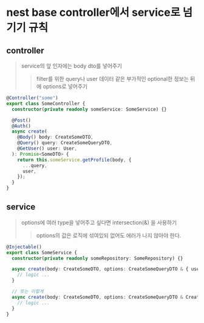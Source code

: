 # nest base controller에서 service로 넘기기 규칙

## controller

> service의 앞 인자에는 body dto를 넣어주기
>
> > filter를 위한 query나 user 데이터 같은 부가적인 optional한 정보는 뒤에 options로 넣어주기

```ts
@Controller("some")
export class SomeController {
  constructor(private readonly someService: SomeService) {}

  @Post()
  @Auth()
  async create(
    @Body() body: CreateSomeDTO,
    @Query() query: CreateSomeQueryDTO,
    @GetUser() user: User,
  ): Promise<SomeDTO> {
    return this.someService.getProfile(body, {
      ...query,
      user,
    });
  }
}
```

## service

> options에 여러 type을 넣어주고 싶다면 intersection(&) 을 사용하기
>
> > options의 값은 로직에 섞여있되 없어도 에러가 나지 않아야 한다.

```ts
@Injectable()
export class SomeService {
  constructor(private readonly someRepository: SomeRepository) {}

  async create(body: CreateSomeDTO, options: CreateSomeQueryDTO & { user: User }): Promise<SomeDTO> {
    // logic ...
  }

  // 또는 이렇게
  async create(body: CreateSomeDTO, options: CreateSomeQueryDTO & CreateSomeOtherQueryDTO): Promise<SomeDTO> {
    // logic ...
  }
}
```
